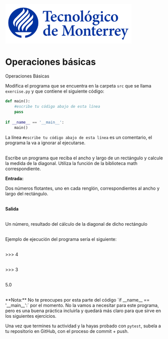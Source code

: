 ![Tec de Monterrey](../../images/logotecmty.png)
# Operaciones básicas
Operaciones Básicas

Modifica el programa que se encuentra en la carpeta `src` que se llama `exercise.py` y que contiene el siguiente código:

```python
def main():
    #escribe tu código abajo de esta línea
    pass

if __name__ == '__main__':
    main()
```

La línea `#escribe tu código abajo de esta línea` es un comentario, el programa la va a ignorar al ejecutarse.

<br>Escribe un programa que reciba el ancho y largo de un rectángulo y calcule la medida de la diagonal. Utiliza la función de la biblioteca math correspondiente.

<b>Entrada: </b>

Dos números flotantes, uno en cada renglón, correspondientes al ancho y largo del rectángulo.

<br><b>Salida</b>

<br>Un número, resultado del cálculo de la diagonal de dicho rectángulo

<br>Ejemplo de ejecución del programa sería el siguiente:

<br>>>> 4

<br>>>> 3

<br>5.0

<p>
<br>
**Nota:** No te preocupes por esta parte del código `if __name__ == '__main__':` por el momento. No la vamos a necesitar para este programa, pero es una buena práctica incluirla y quedará más claro para que sirve en los siguientes ejercicios.

Una vez que termines tu actividad y la hayas probado con `pytest`, subela a tu repositorio en GitHub, con el proceso de commit + push.

